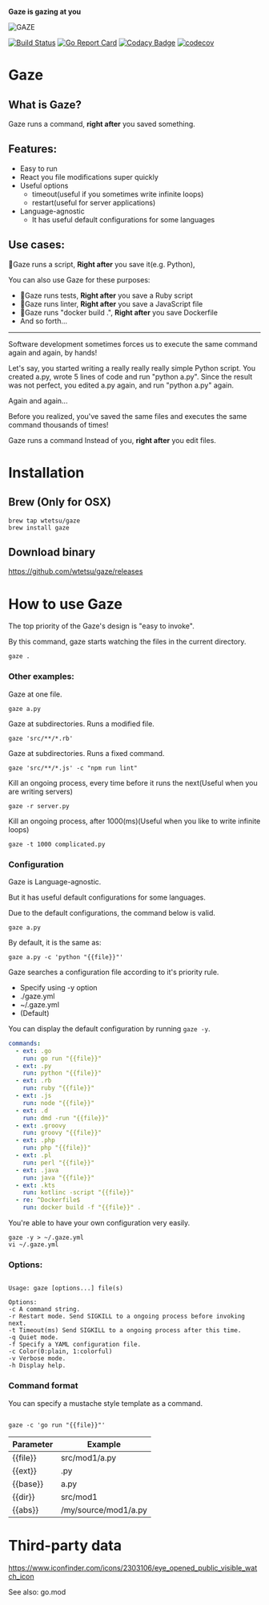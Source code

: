 **Gaze is gazing at you**

![GAZE](https://user-images.githubusercontent.com/515948/71816598-828a9700-30c6-11ea-92c8-ca0154e98794.png)

[![Build Status](https://travis-ci.com/wtetsu/gaze.svg?branch=master)](https://travis-ci.com/wtetsu/gaze) [![Go Report Card](https://goreportcard.com/badge/github.com/wtetsu/gaze)](https://goreportcard.com/report/github.com/wtetsu/gaze) [![Codacy Badge](https://api.codacy.com/project/badge/Grade/ec1ab9cfb5b04feba674c1c1440ffb99)](https://www.codacy.com/manual/wtetsu/gaze?utm_source=github.com&utm_medium=referral&utm_content=wtetsu/gaze&utm_campaign=Badge_Grade) [![codecov](https://codecov.io/gh/wtetsu/gaze/branch/master/graph/badge.svg)](https://codecov.io/gh/wtetsu/gaze)

# Gaze

## What is Gaze?

Gaze runs a command, **right after** you saved something.

## Features:

- Easy to run
- React you file modifications super quickly
- Useful options
  - timeout(useful if you sometimes write infinite loops)
  - restart(useful for server applications)
- Language-agnostic
  - It has useful default configurations for some languages

## Use cases:

🚀Gaze runs a script, **Right after** you save it(e.g. Python),

You can also use Gaze for these purposes:

- 🚀Gaze runs tests, **Right after** you save a Ruby script
- 🚀Gaze runs linter, **Right after** you save a JavaScript file
- 🚀Gaze runs "docker build .", **Right after** you save Dockerfile
- And so forth...

---

Software development sometimes forces us to execute the same command again and again, by hands!

Let's say, you started writing a really really really simple Python script. You created a.py, wrote 5 lines of code and run "python a.py".
Since the result was not perfect, you edited a.py again, and run "python a.py" again.

Again and again...

Before you realized, you've saved the same files and executes the same command thousands of times!

Gaze runs a command Instead of you, **right after** you edit files.

# Installation

## Brew (Only for OSX)

```
brew tap wtetsu/gaze
brew install gaze
```

## Download binary

https://github.com/wtetsu/gaze/releases

# How to use Gaze

The top priority of the Gaze's design is "easy to invoke".

By this command, gaze starts watching the files in the current directory.

```
gaze .
```

### Other examples:

Gaze at one file.

```
gaze a.py
```

Gaze at subdirectories. Runs a modified file.

```
gaze 'src/**/*.rb'
```

Gaze at subdirectories. Runs a fixed command.

```
gaze 'src/**/*.js' -c "npm run lint"
```

Kill an ongoing process, every time before it runs the next(Useful when you are writing servers)

```
gaze -r server.py
```

Kill an ongoing process, after 1000(ms)(Useful when you like to write infinite loops)

```
gaze -t 1000 complicated.py
```

### Configuration

Gaze is Language-agnostic.

But it has useful default configurations for some languages.

Due to the default configurations, the command below is valid.

```
gaze a.py
```

By default, it is the same as:

```
gaze a.py -c 'python "{{file}}"'
```

Gaze searches a configuration file according to it's priority rule.

- Specify using -y option
- ./gaze.yml
- ~/.gaze.yml
- (Default)

You can display the default configuration by running `gaze -y`.

```yaml
commands:
  - ext: .go
    run: go run "{{file}}"
  - ext: .py
    run: python "{{file}}"
  - ext: .rb
    run: ruby "{{file}}"
  - ext: .js
    run: node "{{file}}"
  - ext: .d
    run: dmd -run "{{file}}"
  - ext: .groovy
    run: groovy "{{file}}"
  - ext: .php
    run: php "{{file}}"
  - ext: .pl
    run: perl "{{file}}"
  - ext: .java
    run: java "{{file}}"
  - ext: .kts
    run: kotlinc -script "{{file}}"
  - re: ^Dockerfile$
    run: docker build -f "{{file}}" .
```

You're able to have your own configuration very easily.

```
gaze -y > ~/.gaze.yml
vi ~/.gaze.yml
```

### Options:

```

Usage: gaze [options...] file(s)

Options:
-c A command string.
-r Restart mode. Send SIGKILL to a ongoing process before invoking next.
-t Timeout(ms) Send SIGKILL to a ongoing process after this time.
-q Quiet mode.
-f Specify a YAML configuration file.
-c Color(0:plain, 1:colorful)
-v Verbose mode.
-h Display help.

```

### Command format

You can specify a mustache style template as a command.

```

gaze -c 'go run "{{file}}"'

```

| Parameter | Example              |
| --------- | -------------------- |
| {{file}}  | src/mod1/a.py        |
| {{ext}}   | .py                  |
| {{base}}  | a.py                 |
| {{dir}}   | src/mod1             |
| {{abs}}   | /my/source/mod1/a.py |

# Third-party data

https://www.iconfinder.com/icons/2303106/eye_opened_public_visible_watch_icon

See also: go.mod
